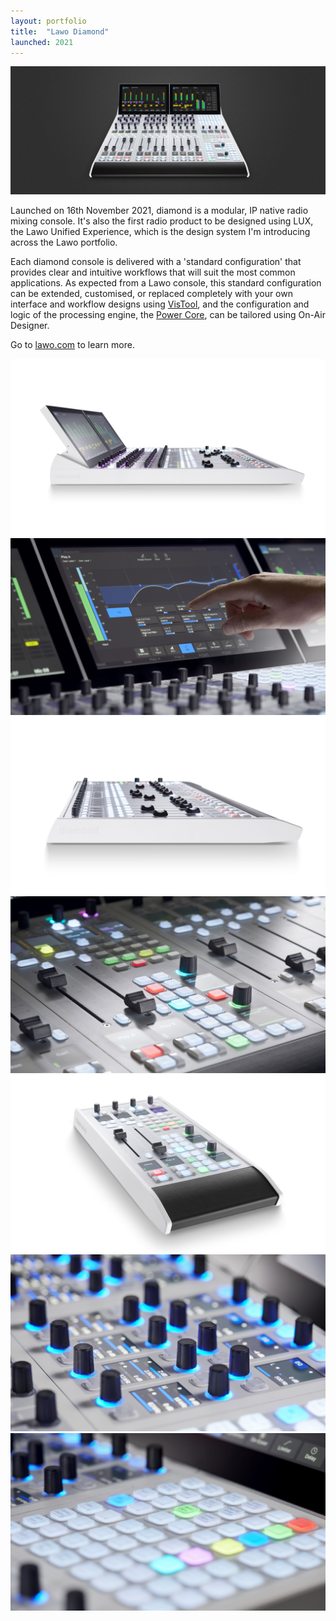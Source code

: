 ```yaml
---
layout: portfolio
title:  "Lawo Diamond"
launched: 2021
---
```


<div class="post-image"><img src="/assets/images/portfolio/lawo-diamond/hero.jpg"></div>

Launched on 16th November 2021, diamond is a modular, IP native radio mixing console. It's also the first radio product to be designed using LUX, the Lawo Unified Experience, which is the design system I'm introducing across the Lawo portfolio.

Each diamond console is delivered with a 'standard configuration' that provides clear and intuitive workflows that will suit the most common applications. As expected from a Lawo console, this standard configuration can be extended, customised, or replaced completely with your own interface and workflow designs using [VisTool](https://lawo.com/products/vistool/), and the configuration and logic of the processing engine, the [Power Core](https://lawo.com/products/power-core/), can be tailored using On-Air Designer.

Go to [lawo.com](https://lawo.com/products/diamond/) to learn more.

<div class="post-image"><img src="/assets/images/portfolio/lawo-diamond/diamond-side-2.jpg"></div>
<div class="post-image"><img src="/assets/images/portfolio/lawo-diamond/diamond-eq.jpg"></div>
<div class="post-image"><img src="/assets/images/portfolio/lawo-diamond/diamond-side.jpg"></div>
<div class="post-image"><img src="/assets/images/portfolio/lawo-diamond/diamond-combi-2.jpg"></div>
<div class="post-image"><img src="/assets/images/portfolio/lawo-diamond/diamond-combi-angle.jpg"></div>
<div class="post-image"><img src="/assets/images/portfolio/lawo-diamond/diamond-rotary.jpg"></div>
<div class="post-image"><img src="/assets/images/portfolio/lawo-diamond/diamond-user-buttons.jpg"></div>
